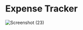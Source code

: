 # Expense Tracker

![Screenshot (23)](https://github.com/user-attachments/assets/ea78a32a-449f-48a6-bffc-71c069a1b1b8)

